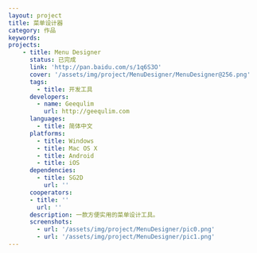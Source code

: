 ```yaml
---
layout: project
title: 菜单设计器
category: 作品
keywords:
projects:
    - title: Menu Designer
      status: 已完成
      link: 'http://pan.baidu.com/s/1q6S3O'
      cover: '/assets/img/project/MenuDesigner/MenuDesigner@256.png'
      tags:
        - title: 开发工具
      developers:
        - name: Geequlim
          url: http://geequlim.com  
      languages:
        - title: 简体中文
      platforms:
        - title: Windows
        - title: Mac OS X
        - title: Android
        - title: iOS
      dependencies:
        - title: SG2D
          url: ''
      cooperators:
      - title: ''
        url: ''
      description: 一款方便实用的菜单设计工具。
      screenshots:
        - url: '/assets/img/project/MenuDesigner/pic0.png'
        - url: '/assets/img/project/MenuDesigner/pic1.png'
---
```

